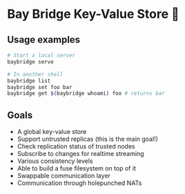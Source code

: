 # Bay Bridge Key-Value Store 🌉

## Usage examples
```bash
# Start a local server
baybridge serve

# In another shell
baybridge list
baybridge set foo bar
baybridge get $(baybridge whoami) foo # returns bar
```

## Goals

- A global key-value store
- Support untrusted replicas (this is the main goal!)
- Check replication status of trusted nodes
- Subscribe to changes for realtime streaming
- Various consistency levels
- Able to build a fuse filesystem on top of it
- Swappable communication layer
- Communication through holepunched NATs
